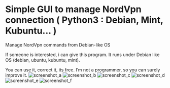 # Simple GUI to manage NordVpn connection ( Python3 : Debian, Mint, Kubuntu... )
Manage NordVpn commands from Debian-like OS

If someone is interested, i can give this program. It runs under Debian like OS (debian, ubuntu, kubuntu, mint).

You can use it, correct it, its free. I’m not a programmer, so you can surely improve it.
![screenshot_a](https://user-images.githubusercontent.com/111367455/185109617-b21285d5-10ff-4f66-a2d5-51a547e202fc.png)
![screenshot_b](https://user-images.githubusercontent.com/111367455/185109628-19ab6eab-7209-430f-b185-900c17392658.png)
![screenshot_c](https://user-images.githubusercontent.com/111367455/185109651-204e07e5-815a-4c4f-9afc-43ffcbbdaaad.png)
![screenshot_d](https://user-images.githubusercontent.com/111367455/185109663-19a2ccd5-5ad8-4f27-be7f-7b98072efedc.png)
![screenshot_e](https://user-images.githubusercontent.com/111367455/185109681-27910878-a53a-4cb3-8208-ee9f3bc510c9.png)
![screenshot_f](https://user-images.githubusercontent.com/111367455/185109689-ed4b8943-ee3a-452c-86e2-e6b53059665c.png)
